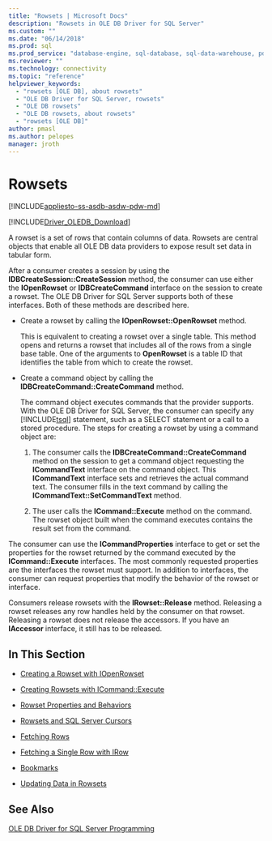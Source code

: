 ```yaml
---
title: "Rowsets | Microsoft Docs"
description: "Rowsets in OLE DB Driver for SQL Server"
ms.custom: ""
ms.date: "06/14/2018"
ms.prod: sql
ms.prod_service: "database-engine, sql-database, sql-data-warehouse, pdw"
ms.reviewer: ""
ms.technology: connectivity
ms.topic: "reference"
helpviewer_keywords: 
  - "rowsets [OLE DB], about rowsets"
  - "OLE DB Driver for SQL Server, rowsets"
  - "OLE DB rowsets"
  - "OLE DB rowsets, about rowsets"
  - "rowsets [OLE DB]"
author: pmasl
ms.author: pelopes
manager: jroth
---
```

# Rowsets
[!INCLUDE[appliesto-ss-asdb-asdw-pdw-md](../../../includes/appliesto-ss-asdb-asdw-pdw-md.md)]

[!INCLUDE[Driver_OLEDB_Download](../../../includes/driver_oledb_download.md)]

  A rowset is a set of rows that contain columns of data. Rowsets are central objects that enable all OLE DB data providers to expose result set data in tabular form.  
  
 After a consumer creates a session by using the **IDBCreateSession::CreateSession** method, the consumer can use either the **IOpenRowset** or **IDBCreateCommand** interface on the session to create a rowset. The OLE DB Driver for SQL Server supports both of these interfaces. Both of these methods are described here.  
  
-   Create a rowset by calling the **IOpenRowset::OpenRowset** method.  
  
     This is equivalent to creating a rowset over a single table. This method opens and returns a rowset that includes all of the rows from a single base table. One of the arguments to **OpenRowset** is a table ID that identifies the table from which to create the rowset.  
  
-   Create a command object by calling the **IDBCreateCommand::CreateCommand** method.  
  
     The command object executes commands that the provider supports. With the OLE DB Driver for SQL Server, the consumer can specify any [!INCLUDE[tsql](../../../includes/tsql-md.md)] statement, such as a SELECT statement or a call to a stored procedure. The steps for creating a rowset by using a command object are:  
  
    1.  The consumer calls the **IDBCreateCommand::CreateCommand** method on the session to get a command object requesting the **ICommandText** interface on the command object. This **ICommandText** interface sets and retrieves the actual command text. The consumer fills in the text command by calling the **ICommandText::SetCommandText** method.  
  
    2.  The user calls the **ICommand::Execute** method on the command. The rowset object built when the command executes contains the result set from the command.  
  
 The consumer can use the **ICommandProperties** interface to get or set the properties for the rowset returned by the command executed by the **ICommand::Execute** interfaces. The most commonly requested properties are the interfaces the rowset must support. In addition to interfaces, the consumer can request properties that modify the behavior of the rowset or interface.  
  
 Consumers release rowsets with the **IRowset::Release** method. Releasing a rowset releases any row handles held by the consumer on that rowset. Releasing a rowset does not release the accessors. If you have an **IAccessor** interface, it still has to be released.  
  
## In This Section  
  
-   [Creating a Rowset with IOpenRowset](../../oledb/ole-db-rowsets/creating-a-rowset-with-iopenrowset.md)  
  
-   [Creating Rowsets with ICommand::Execute](../../oledb/ole-db-rowsets/creating-rowsets-with-icommand-execute.md)  
  
-   [Rowset Properties and Behaviors](../../oledb/ole-db-rowsets/rowset-properties-and-behaviors.md)  
  
-   [Rowsets and SQL Server Cursors](../../oledb/ole-db-rowsets/rowsets-and-sql-server-cursors.md)  
  
-   [Fetching Rows](../../oledb/ole-db-rowsets/fetching-rows.md)  
  
-   [Fetching a Single Row with IRow](../../oledb/ole-db-rowsets/fetching-a-single-row-with-irow.md)  
  
-   [Bookmarks](../../oledb/ole-db-rowsets/bookmarks.md)  
  
-   [Updating Data in Rowsets](../../oledb/ole-db-rowsets/updating-data-in-rowsets.md)  
  
## See Also  
 [OLE DB Driver for SQL Server Programming](../../oledb/ole-db/oledb-driver-for-sql-server-programming.md)  
  
  
